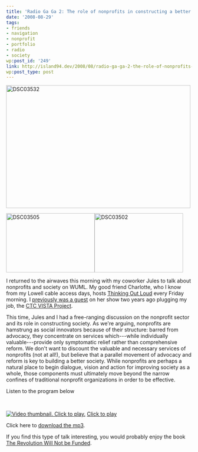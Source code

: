 ```yaml
---
title: 'Radio Ga Ga 2: The role of nonprofits in constructing a better world'
date: '2008-08-29'
tags:
- friends
- navigation
- nonprofit
- portfolio
- radio
- society
wp:post_id: '249'
link: http://island94.dev/2008/08/radio-ga-ga-2-the-role-of-nonprofits-in-constructing-a-better-world/
wp:post_type: post
---
```


<a title="DSC03532 by bensheldon, on Flickr" href="http://www.flickr.com/photos/bensheldon/2809174391/"><img src="http://farm4.static.flickr.com/3125/2809174391_2abdcf02df.jpg" alt="DSC03532" width="500" height="334" /></a>

<a title="DSC03505 by bensheldon, on Flickr" href="http://www.flickr.com/photos/bensheldon/2809178389/"><img src="http://farm4.static.flickr.com/3224/2809178389_19bb8b534b_m.jpg" alt="DSC03505" width="240" height="161" /></a><a title="DSC03502 by bensheldon, on Flickr" href="http://www.flickr.com/photos/bensheldon/2810037214/"><img src="http://farm4.static.flickr.com/3282/2810037214_8cce02367b_m.jpg" alt="DSC03502" width="240" height="161" /></a>

I returned to the airwaves this morning with my coworker Jules to talk about nonprofits and society on WUML. My good friend Charlotte, who I know from my Lowell cable access days, hosts <a href="http://www.uml.edu/thinkoutloud/">Thinking Out Loud</a> every Friday morning. I <a href="http://island94.org/node/99">previously was a guest</a> on her show two years ago plugging my job, the <a href="http://ctcvista.org">CTC VISTA Project</a>.

This time, Jules and I had a free-ranging discussion on the nonprofit sector and its role in constructing society. As we're arguing, nonprofits are hamstrung as social innovators because of their structure: barred from advocacy, they concentrate on services which---while individually valuable---provide only symptomatic relief rather than comprehensive reform. We don't want to discount the valuable and necessary services of nonprofits (not at all!), but believe that a parallel movement of advocacy and reform is key to building a better society. While nonprofits are perhaps a natural place to begin dialogue, vision and action for improving society as a whole, those components must ultimately move beyond the narrow confines of traditional nonprofit organizations in order to be effective.

Listen to the program below

&nbsp;
<div id="blip_movie_content_1220543"><a onclick="play_blip_movie_1220543(); return false;" href="http://blip.tv/file/get/Bensheldon-ThinkingOutLoud152.mp3" rel="enclosure"><img title="Click to play" src="http://blip.tv/file/get/Bensheldon-ThinkingOutLoud152.mp3.jpg" alt="Video thumbnail. Click to play." border="0" /></a>
<a onclick="play_blip_movie_1220543(); return false;" href="http://blip.tv/file/get/Bensheldon-ThinkingOutLoud152.mp3" rel="enclosure">Click to play</a>
<script type="text/javascript">// < ![CDATA[
						       play_blip_movie_1220543();							
// ]]></script>

Click here to <a href="http://island94.org/files/island94.org/Ben-on-WUML-20080829.mp3">download the mp3</a>.

If you find this type of talk interesting, you would probably enjoy the book <a href="http://www.amazon.com/Revolution-Will-Not-Funded-Non-Profit/dp/0896087662?tag=particculturf-20">The Revolution Will Not be Funded</a>.
</div>
